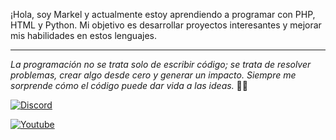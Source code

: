 
¡Hola, soy Markel y actualmente estoy aprendiendo a programar con PHP, HTML y Python. Mi objetivo es desarrollar proyectos interesantes y mejorar mis habilidades en estos lenguajes.

---

*La programación no se trata solo de escribir código; se trata de resolver problemas, crear algo desde cero y generar un impacto. Siempre me sorprende cómo el código puede dar vida a las ideas.* 🧏🏻

<a href="https://discord.com/users/767547306870308907" target="_blank"><img alt="Discord" src="https://img.shields.io/badge/Discord-7289DA?style=for-the-badge&logo=discord&logoColor=white"></a>

<a href="https://youtube.com/@markelinis" target="_blank"><img alt="Youtube" src="https://img.shields.io/badge/Discord-7289DA?style=for-the-badge&logo=discord&logoColor=white"></a>
